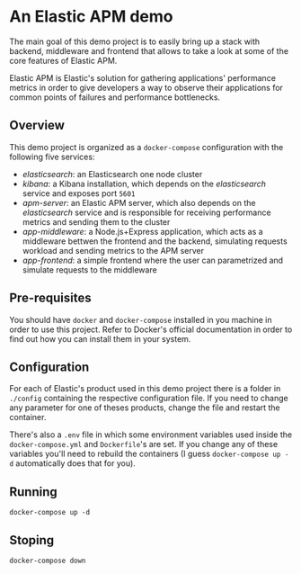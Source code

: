 # An Elastic APM demo

The main goal of this demo project is to easily bring up a stack with backend, middleware and frontend that allows to take a look at some of the core features of Elastic APM.

Elastic APM is Elastic's solution for gathering applications' performance metrics in order to give developers a way to observe their applications for common points of failures and performance bottlenecks.

## Overview

This demo project is organized as a `docker-compose` configuration with the following five services:

- _elasticsearch_: an Elasticsearch one node cluster
- _kibana_: a Kibana installation, which depends on the _elasticsearch_ service and exposes port `5601`
- _apm-server_: an Elastic APM server, which also depends on the _elasticsearch_ service and is responsible for receiving performance metrics and sending them to the cluster
- _app-middleware_: a Node.js+Express application, which acts as a middleware bettwen the frontend and the backend, simulating requests workload and sending metrics to the APM server
- _app-frontend_: a simple frontend where the user can parametrized and simulate requests to the middleware

## Pre-requisites

You should have `docker` and `docker-compose` installed in you machine in order to use this project. Refer to Docker's official documentation in order to find out how you can install them in your system.

## Configuration

For each of Elastic's product used in this demo project there is a folder in `./config` containing the respective configuration file. If you need to change any parameter for one of theses products, change the file and restart the container.

There's also a `.env` file in which some environment variables used inside the `docker-compose.yml` and `Dockerfile`'s are set. If you change any of these variables you'll need to rebuild the containers (I guess `docker-compose up -d` automatically does that for you).

## Running

`docker-compose up -d`

## Stoping

`docker-compose down`

